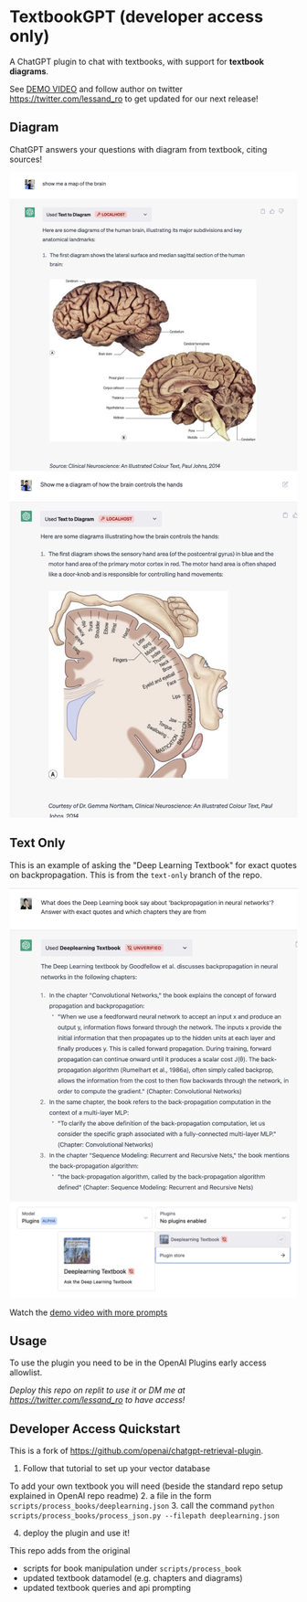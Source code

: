 # TextbookGPT (developer access only)

A ChatGPT plugin to chat with textbooks, with support for **textbook diagrams**.

See [DEMO VIDEO](https://youtube.com/shorts/8E2pUd9RiGQ?feature=share) and follow author on twitter <https://twitter.com/lessand_ro> to get updated for our next release!

## Diagram

ChatGPT answers your questions with diagram from textbook, citing sources!

![](./demo1.png)
![](./demo2.png)


## Text Only

This is an example of asking the "Deep Learning Textbook" for exact quotes on backpropagation. This is from the `text-only` branch of the repo.

![](./demo3.png)
![](./demo4.png)

Watch the [demo video with more prompts](https://www.loom.com/share/d1705c068a2141c5934d25211477d21a) 

## Usage

To use the plugin you need to be in the OpenAI Plugins early access allowlist.

*Deploy this repo on replit to use it or DM me at <https://twitter.com/lessand_ro> to have access!*

## Developer Access Quickstart

This is a fork of https://github.com/openai/chatgpt-retrieval-plugin. 

1. Follow that tutorial to set up your vector database

To add your own textbook you will need (beside the standard repo setup explained in OpenAI repo readme)
2. a file in the form `scripts/process_books/deeplearning.json` 
3. call the command `python scripts/process_books/process_json.py --filepath deeplearning.json`

4. deploy the plugin and use it!


This repo adds from the original

- scripts for book manipulation under `scripts/process_book`
- updated textbook datamodel (e.g. chapters and diagrams)
- updated textbook queries and api prompting 



